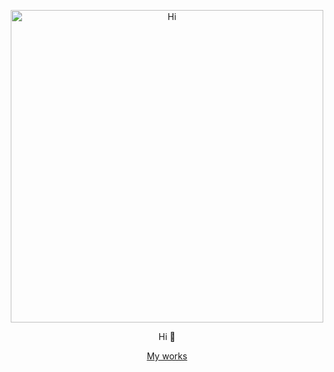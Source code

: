 <p align="center">
  <img src="https://github.githubassets.com/images/modules/profile/profile-joined-github-dark.svg" alt="Hi" width="500">
</p>
<p align="center">Hi 👋</p>
<p align="center">
  <a href="https://dribbble.com/sho_hakamada/">My works</a>
</p>

<!-- <p align="left"> 
  <img src="https://github-readme-stats.vercel.app/api/top-langs/?username=s-hkmd&theme=onedark&show_icons=true&layout=compact" alt="Top Langs" height="200" width="45%">
  <img src="http://github-readme-streak-stats.herokuapp.com?user=s-hkmd&theme=onedark&hide_border=true&date_format=%5BY.%5Dn.j" alt="github stats" height="200" width="54%">
</p>

## Works

- [Dribble](https://dribbble.com/hak_jp/)

<p align="center">
  <img src="https://github.githubassets.com/images/modules/profile/profile-joined-github-dark.svg" alt="Hi" width="75%">
</p> -->
